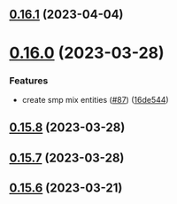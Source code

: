 ## [0.16.1](https://github.com/bcgov/nr-spar-backend/compare/v0.16.0...v0.16.1) (2023-04-04)



# [0.16.0](https://github.com/bcgov/nr-spar-backend/compare/v0.15.8...v0.16.0) (2023-03-28)


### Features

* create smp mix entities ([#87](https://github.com/bcgov/nr-spar-backend/issues/87)) ([16de544](https://github.com/bcgov/nr-spar-backend/commit/16de544622a3ff8353fb8a745b3d6a977c2b617b))



## [0.15.8](https://github.com/bcgov/nr-spar-backend/compare/v0.15.7...v0.15.8) (2023-03-28)



## [0.15.7](https://github.com/bcgov/nr-spar-backend/compare/v0.15.6...v0.15.7) (2023-03-28)



## [0.15.6](https://github.com/bcgov/nr-spar-backend/compare/v0.15.5...v0.15.6) (2023-03-21)



